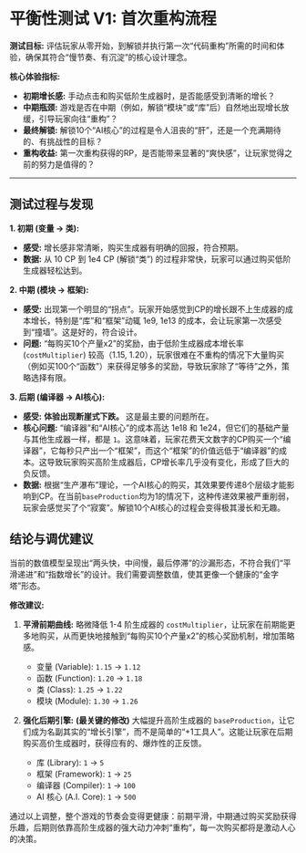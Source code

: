 # 平衡性测试 V1: 首次重构流程

**测试目标:** 评估玩家从零开始，到解锁并执行第一次“代码重构”所需的时间和体验，确保其符合“慢节奏、有沉淀”的核心设计理念。

**核心体验指标:**
- **初期增长感:** 手动点击和购买低阶生成器时，是否能感受到清晰的增长？
- **中期瓶颈:** 游戏是否在中期（例如，解锁“模块”或“库”后）自然地出现增长放缓，引导玩家向往“重构”？
- **最终解锁:** 解锁10个“AI核心”的过程是令人沮丧的“肝”，还是一个充满期待的、有挑战性的目标？
- **重构收益:** 第一次重构获得的RP，是否能带来显著的“爽快感”，让玩家觉得之前的努力是值得的？

---

## 测试过程与发现

**1. 初期 (变量 -> 类):**
- **感受:** 增长感非常清晰，购买生成器有明确的回报，符合预期。
- **数据:** 从 10 CP 到 1e4 CP (解锁“类”) 的过程非常快，玩家可以通过购买低阶生成器轻松达到。

**2. 中期 (模块 -> 框架):**
- **感受:** 出现第一个明显的“拐点”。玩家开始感觉到CP的增长跟不上生成器的成本增长，特别是“库”和“框架”动辄 1e9, 1e13 的成本，会让玩家第一次感受到“撞墙”。这是好的，符合设计。
- **问题:** “每购买10个产量x2”的奖励，由于低阶生成器成本增长率 (`costMultiplier`) 较高（1.15, 1.20），玩家很难在不重构的情况下大量购买（例如买100个“函数”）来获得足够多的奖励，导致玩家除了“等待”之外，策略选择有限。

**3. 后期 (编译器 -> AI核心):**
- **感受:** **体验出现断崖式下跌。** 这是最主要的问题所在。
- **核心问题:** “编译器”和“AI核心”的成本高达 1e18 和 1e24，但它们的基础产量与其他生成器一样，都是 `1`。这意味着，玩家花费天文数字的CP购买一个“编译器”，它每秒只产出一个“框架”，而这个“框架”的价值远低于“编译器”的成本。这导致玩家购买高阶生成器后，CP增长率几乎没有变化，形成了巨大的负反馈。
- **数据:** 根据“生产瀑布”理论，一个AI核心的购买，其效果要传递8个层级才能影响到CP。在当前`baseProduction`均为1的情况下，这种传递效果被严重削弱，玩家会感觉买了个“寂寞”。解锁10个AI核心的过程会变得极其漫长和无趣。

## 结论与调优建议

当前的数值模型呈现出“两头快，中间慢，最后停滞”的沙漏形态，不符合我们“平滑递进”和“指数增长”的设计。我们需要调整数值，使其更像一个健康的“金字塔”形态。

**修改建议:**

1.  **平滑前期曲线:** 略微降低 1-4 阶生成器的 `costMultiplier`，让玩家在前期能更多地购买，从而更快地接触到“每购买10个产量x2”的核心奖励机制，增加策略感。
    -   变量 (Variable): `1.15` -> `1.12`
    -   函数 (Function): `1.20` -> `1.18`
    -   类 (Class): `1.25` -> `1.22`
    -   模块 (Module): `1.30` -> `1.26`

2.  **强化后期引擎:** **(最关键的修改)** 大幅提升高阶生成器的 `baseProduction`，让它们成为名副其实的“增长引擎”，而不是简单的“+1工具人”。这能让玩家在后期购买高价生成器时，获得应有的、爆炸性的正反馈。
    -   库 (Library): `1` -> `5`
    -   框架 (Framework): `1` -> `25`
    -   编译器 (Compiler): `1` -> `100`
    -   AI 核心 (A.I. Core): `1` -> `500`

通过以上调整，整个游戏的节奏会变得更健康：前期平滑，中期通过购买奖励获得乐趣，后期则依靠高阶生成器的强大动力冲刺“重构”，每一次购买都将是激动人心的决策。
